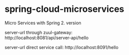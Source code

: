 # spring-cloud-microservices
Micro Services with Spring 2. version


		

server-url through zuul-gateway:		
http://localhost:8081/api/server-api/hello

server-url direct service call:
http://localhost:8091/hello